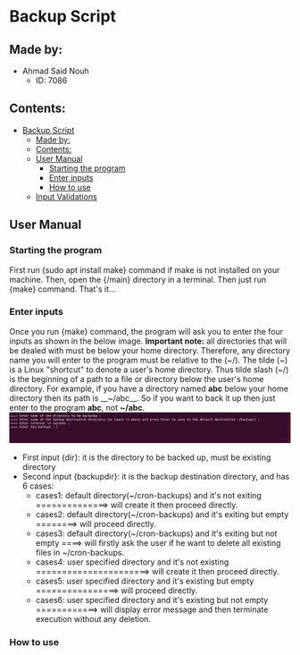 # Backup Script

## Made by:

- Ahmad Said Nouh
  - ID: 7086

## Contents:

- [Backup Script](#backup-script)
  - [Made by:](#made-by)
  - [Contents:](#contents)
  - [User Manual](#user-manual)
    - [Starting the program](#starting-the-program)
    - [Enter inputs](#enter-inputs)
    - [How to use](#how-to-use)
  - [Input Validations](#input-validation)

## User Manual

### Starting the program

First run {sudo apt install make} command if make is not installed on your machine. Then, open the {/main} directory in a terminal. Then just run {make} command. That's it...  

### Enter inputs

Once you run {make} command, the program will ask you to enter the four inputs as shown in the below image.
__Important note:__ all directories that will be dealed with must be below your home directory. Therefore, any directory name you will enter to the program must be relative to the (\~/). The tilde (\~) is a Linux "shortcut" to denote a user's home directory. Thus tilde slash (~/) is the beginning of a path to a file or directory below the user's home directory. For example, if you have a directory named __abc__ below your home directory then its path is __~/abc__. So if you want to back it up then just enter to the program __abc__, not __~/abc__.
![inputs](imgs/input.png)
- First input {dir}: it is the directory to be backed up, must be existing directory
- Second input {backupdir}: it is the backup destination directory, and has 6 cases:
  - cases1: default directory(~/cron-backups) and it's not exiting ==============> will create it then proceed directly. 
  - cases2: default directory(~/cron-backups) and it's exiting but empty ========> will proceed directly. 					
  - cases3: default directory(~/cron-backups) and it's exiting but not empty ====> will firstly ask the user if he want to delete all existing files in ~/cron-backups. 
  - cases4: user specified directory and it's not existing ======================> will create it then proceed directly. 	
  - cases5: user specified directory and it's existing but empty ================> will proceed directly. 						
  - cases6: user specified directory and it's existing but not empty ============> will display error message and then terminate execution without any deletion. 		

  

### How to use

